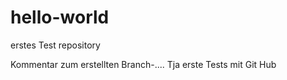 # hello-world
erstes Test repository

Kommentar zum erstellten Branch-....
Tja erste Tests mit Git Hub 
